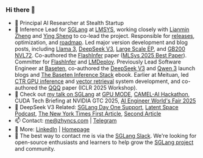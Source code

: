 ### Hi there 👋

- 🔭 Principal AI Researcher at Stealth Startup
- 💼 Inference Lead for [SGLang](https://github.com/sgl-project/sglang) at [LMSYS](https://lmsys.org/about/), working closely with [Lianmin Zheng](https://lmzheng.net/) and [Ying Sheng](https://sites.google.com/view/yingsheng/home) to co-lead the project. Responsible for [releases](https://github.com/sgl-project/sglang/releases), optimization, and [roadmap](https://github.com/sgl-project/sglang/issues/4042). Led major version development and blog posts, including [Llama 3](https://lmsys.org/blog/2024-07-25-sglang-llama3/), [DeepSeek V3](https://github.com/sgl-project/sglang/releases/tag/v0.4.1), [Large Scale EP](https://lmsys.org/blog/2025-05-05-large-scale-ep/), and [GB200 NVL72](https://lmsys.org/blog/2025-06-16-gb200-part-1/). Co-authored the [FlashInfer](https://arxiv.org/abs/2501.01005) paper ([MLSys 2025 Best Paper](https://mlsys.org/virtual/2025/poster/3259)). Committer for [FlashInfer](https://github.com/flashinfer-ai/flashinfer) and [LMDeploy](https://github.com/internlm/lmdeploy). Previously Lead Software Engineer at [Baseten](https://www.baseten.co), co-authored the [DeepSeek V3](https://www.baseten.co/blog/private-secure-deepseek-r1-in-production-in-us-eu-data-centers/) and [Qwen 3](https://www.baseten.co/blog/day-zero-benchmarks-for-qwen-3-with-sglang-on-baseten/) launch blogs and [The Baseten Inference Stack](https://www.baseten.co/resources/guide/the-baseten-inference-stack/) ebook. Earlier at Meituan, led [CTR GPU inference](https://tech.meituan.com/2022/03/03/ctr-gpu-inference.html) and [vector retrieval](https://tech.meituan.com/2024/04/11/gpu-vector-retrieval-system-practice.html) system development, and co-authored the [QQQ](https://arxiv.org/abs/2406.09904) paper (ICLR 2025 Workshop).
- 👀 Check out [my talk on SGLang](https://www.youtube.com/watch?v=XQylGyG7yp8) at [GPU MODE](https://github.com/gpu-mode/lectures/tree/main/lecture_035), [CAMEL-AI Hackathon](https://gamma.app/docs/SGLang-v04-Optimization-6x6pml7351oy58r?mode=doc), CUDA Tech Briefing at NVIDIA GTC 2025, [AI Engineer World's Fair 2025](https://github.com/basetenlabs/SGLang-Workshop/blob/main/SGLang%20Workshop%20Slides.pdf)
- 🚀 DeepSeek V3 Related: [SGLang Day One Support](https://github.com/sgl-project/sglang/releases/tag/v0.4.1), [Latent Space Podcast](https://www.latent.space/p/baseten), [The New York Times First Article](https://www.nytimes.com/2025/01/23/technology/deepseek-china-ai-chips.html), [Second Article](https://www.nytimes.com/2025/01/28/business/deepseek-owner-china-ai.html)
- 📫 Contact: me@zhyncs.com | [Telegram](https://t.me/zhyncs/)
- 📄 More: [LinkedIn](https://www.linkedin.com/in/zhyncs/) | [Homepage](https://zhyncs.com)
- :raised_hands: The best way to contact me is via the [SGLang Slack](https://slack.sglang.ai/). We're looking for open-source enthusiasts and learners to help grow the [SGLang project](https://github.com/sgl-project/sglang) and community.
